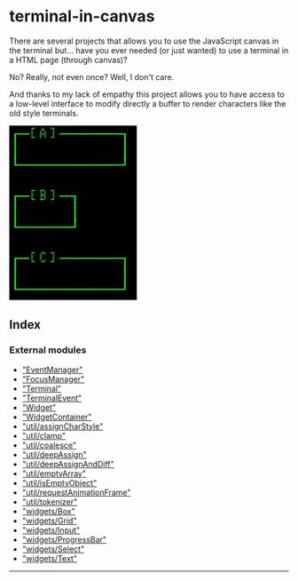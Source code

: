 
terminal-in-canvas
==================

There are several projects that allows you to use the JavaScript canvas in the terminal but... have you ever needed (or just wanted) to use a terminal in a HTML page (through canvas)?

No? Really, not even once? Well, I don't care.

And thanks to my lack of empathy this project allows you to have access to a low-level interface to modify directly a buffer to render characters like the old style terminals.

![Input Widget demo](assets/demo-input.gif)

## Index

### External modules

* ["EventManager"](modules/_eventmanager_.md)
* ["FocusManager"](modules/_focusmanager_.md)
* ["Terminal"](modules/_terminal_.md)
* ["TerminalEvent"](modules/_terminalevent_.md)
* ["Widget"](modules/_widget_.md)
* ["WidgetContainer"](modules/_widgetcontainer_.md)
* ["util/assignCharStyle"](modules/_util_assigncharstyle_.md)
* ["util/clamp"](modules/_util_clamp_.md)
* ["util/coalesce"](modules/_util_coalesce_.md)
* ["util/deepAssign"](modules/_util_deepassign_.md)
* ["util/deepAssignAndDiff"](modules/_util_deepassignanddiff_.md)
* ["util/emptyArray"](modules/_util_emptyarray_.md)
* ["util/isEmptyObject"](modules/_util_isemptyobject_.md)
* ["util/requestAnimationFrame"](modules/_util_requestanimationframe_.md)
* ["util/tokenizer"](modules/_util_tokenizer_.md)
* ["widgets/Box"](modules/_widgets_box_.md)
* ["widgets/Grid"](modules/_widgets_grid_.md)
* ["widgets/Input"](modules/_widgets_input_.md)
* ["widgets/ProgressBar"](modules/_widgets_progressbar_.md)
* ["widgets/Select"](modules/_widgets_select_.md)
* ["widgets/Text"](modules/_widgets_text_.md)

---

